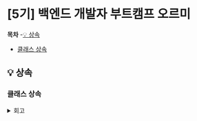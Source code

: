 # [5기] 백엔드 개발자 부트캠프 오르미

  **목차**
-[💡 상속](#상속) 
  - [클래스 상속](#클래스-상속)



## 💡 상속
<a id="상속"></a>


### 클래스 상속
<a id="클래스-상속"></a>


<details>
<summary> 회고 </summary>


</details>
